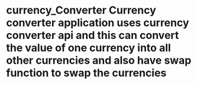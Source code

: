 # currency_Converter Currency converter application uses currency converter api and this can convert the value of one currency into all other currencies and also have swap function to swap the currencies
